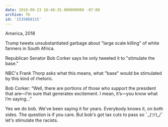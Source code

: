 ```yaml
---
date: 2018-08-23 16:48:35.000000000 -07:00
archive: fb
id: '1535068115'
---
```


America, 2018

Trump tweets unsubstantiated garbage about "large scale killing" of white farmers in South Africa.

Republican Senator Bob Corker says he only tweeted it to "stimulate the base."

NBC's Frank Thorp asks what this means, what "base" would be stimulated by this kind of rhetoric.

Bob Corker: “Well, there are portions of those who support the president that are—I’m sure that generates excitement. I mean, it’s—you know what I’m saying...”

Yes we do bob. We've been saying it for years. Everybody knows it, on both sides. The question is if you care. But bob's got tax cuts to pass so ¯\_(ツ)_/¯ let's stimulate the racists.
